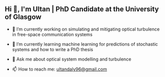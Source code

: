 ## Hi 👋, I'm Ultan | PhD Candidate at the University of Glasgow

- 🔭 I’m currently working on simulating and mitigating optical turbulence in free-space communication systems
  
- 🌱 I’m currently learning machine learning for predictions of stochastic systems and how to write a PhD thesis

- 💬 Ask me about optical system modelling and turbulence
  
- 📫 How to reach me: ultandaly96@gmail.com
<!--
**ultand/ultand** is a ✨ _special_ ✨ repository because its `README.md` (this file) appears on your GitHub profile.

Here are some ideas to get you started:

- 👯 I’m looking to collaborate on ...
- 🤔 I’m looking for help with ...
- 😄 Pronouns: ...
- ⚡ Fun fact: ...
-->
